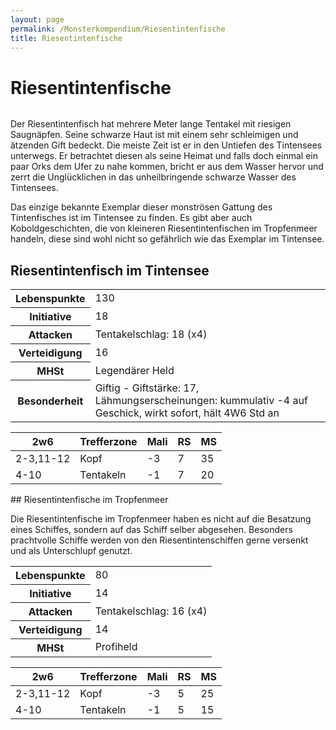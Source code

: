 ```yaml
---
layout: page
permalink: /Monsterkompendium/Riesentintenfische
title: Riesentintenfische
---
```


# Riesentintenfische

<img alt="" src="{{ site.baseurl }}/assets/images/monster/tn2/riesentintenfisch.jpg"/>

Der Riesentintenfisch hat mehrere Meter lange Tentakel mit riesigen Saugnäpfen. Seine schwarze Haut ist mit einem sehr schleimigen und ätzenden Gift bedeckt. Die meiste Zeit ist er in den Untiefen des Tintensees unterwegs. Er betrachtet diesen als seine Heimat und falls doch einmal ein paar Orks dem Ufer zu nahe kommen, bricht er aus dem Wasser hervor und zerrt die Unglücklichen in das unheilbringende schwarze Wasser des Tintensees.

Das einzige bekannte Exemplar dieser monströsen Gattung des Tintenfisches ist im Tintensee zu finden. Es gibt aber auch Koboldgeschichten, die von kleineren Riesentintenfischen im Tropfenmeer handeln, diese sind wohl nicht so gefährlich wie das Exemplar im Tintensee.

## Riesentintenfisch im Tintensee

<table  >
<tbody>
<tr><th>Lebenspunkte</th><td>130</td></tr>
<tr><th>Initiative</th><td>18</td></tr>
<tr><th>Attacken</th><td>Tentakelschlag: 18 (x4)</td></tr>
<tr><th>Verteidigung</th><td>16</td></tr>
<tr><th>MHSt</th><td>Legendärer Held</td></tr>
<tr><th>Besonderheit</th><td>Giftig - Giftstärke: 17, Lähmungserscheinungen: kummulativ -4 auf Geschick, wirkt sofort, hält 4W6 Std an</td></tr>
</tbody>
</table>
<table  >
<thead>
<tr><th>2w6</th><th>Trefferzone</th><th>Mali</th><th>RS</th><th>MS</th></tr>
</thead>
<tbody>
<tr><td>2-3,11-12</td><td>Kopf</td><td>-3</td><td>7</td><td>35</td></tr>
<tr><td>4-10</td><td>Tentakeln</td><td>-1</td><td>7</td><td>20</td></tr>
</tbody>
</table>
## Riesentintenfische im Tropfenmeer

Die Riesentintenfische im Tropfenmeer haben es nicht auf die Besatzung eines Schiffes, sondern auf das Schiff selber abgesehen. Besonders prachtvolle Schiffe werden von den Riesentintenschiffen gerne versenkt und als Unterschlupf genutzt.

<table  >
<tbody>
<tr><th>Lebenspunkte</th><td>80</td></tr>
<tr><th>Initiative</th><td>14</td></tr>
<tr><th>Attacken</th><td>Tentakelschlag: 16 (x4)</td></tr>
<tr><th>Verteidigung</th><td>14</td></tr>
<tr><th>MHSt</th><td>Profiheld</td></tr>
</tbody>
</table>
<table  >
<thead>
<tr><th>2w6</th><th>Trefferzone</th><th>Mali</th><th>RS</th><th>MS</th></tr>
</thead>
<tbody>
<tr><td>2-3,11-12</td><td>Kopf</td><td>-3</td><td>5</td><td>25</td></tr>
<tr><td>4-10</td><td>Tentakeln</td><td>-1</td><td>5</td><td>15</td></tr>
</tbody>
</table>

